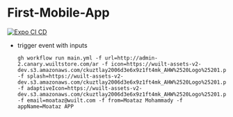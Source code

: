 # First-Mobile-App

[![Expo CI CD](https://github.com/MoatazAbdAlmageed/First-Mobile-App/actions/workflows/main.yml/badge.svg)](https://github.com/MoatazAbdAlmageed/First-Mobile-App/actions/workflows/main.yml)

- trigger event with inputs

  ```
  gh workflow run main.yml -f url=http://admin-2.canary.wuiltstore.com/ar -f icon=https://wuilt-assets-v2-dev.s3.amazonaws.com/ckuztlay2006d3e6x9z1ft4mk_AHW%2520Logo%25201.png -f splash=https://wuilt-assets-v2-dev.s3.amazonaws.com/ckuztlay2006d3e6x9z1ft4mk_AHW%2520Logo%25201.png -f adaptiveIcon=https://wuilt-assets-v2-dev.s3.amazonaws.com/ckuztlay2006d3e6x9z1ft4mk_AHW%2520Logo%25201.png -f email=moataz@wuilt.com -f from=Moataz Mohammady -f appName=Moataz APP

  ```
